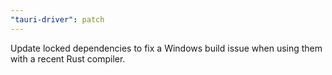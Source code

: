 ```yaml
---
"tauri-driver": patch
---
```


Update locked dependencies to fix a Windows build issue when using them with a recent Rust compiler.
